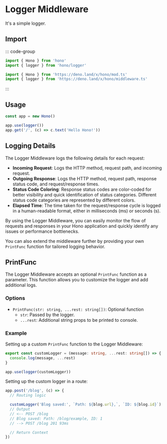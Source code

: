 # Logger Middleware

It's a simple logger.

## Import

::: code-group

```ts [npm]
import { Hono } from 'hono'
import { logger } from 'hono/logger'
```

```ts [Deno]
import { Hono } from 'https://deno.land/x/hono/mod.ts'
import { logger } from 'https://deno.land/x/hono/middleware.ts'
```

:::

## Usage

```ts
const app = new Hono()

app.use(logger())
app.get('/', (c) => c.text('Hello Hono!'))
```

## Logging Details

The Logger Middleware logs the following details for each request:

- **Incoming Request**: Logs the HTTP method, request path, and incoming request.
- **Outgoing Response**: Logs the HTTP method, request path, response status code, and request/response times.
- **Status Code Coloring**: Response status codes are color-coded for better visibility and quick identification of status categories. Different status code categories are represented by different colors.
- **Elapsed Time**: The time taken for the request/response cycle is logged in a human-readable format, either in milliseconds (ms) or seconds (s).

By using the Logger Middleware, you can easily monitor the flow of requests and responses in your Hono application and quickly identify any issues or performance bottlenecks.

You can also extend the middleware further by providing your own `PrintFunc` function for tailored logging behavior.

## PrintFunc

The Logger Middleware accepts an optional `PrintFunc` function as a parameter. This function allows you to customize the logger and add additional logs.

### Options

- `PrintFunc(str: string, ...rest: string[])`: Optional function
  - `str`: Passed by the logger.
  - `...rest`: Additional string props to be printed to console.

### Example

Setting up a custom `PrintFunc` function to the Logger Middleware:

```ts
export const customLogger = (message: string, ...rest: string[]) => {
  console.log(message, ...rest)
}

app.use(logger(customLogger))
```

Setting up the custom logger in a route:

```ts
app.post('/blog', (c) => {
  // Routing logic

  customLogger('Blog saved:', `Path: ${blog.url},`, `ID: ${blog.id}`)
  // Output
  // <-- POST /blog
  // Blog saved: Path: /blog/example, ID: 1
  // --> POST /blog 201 93ms

  // Return Context
})
```
